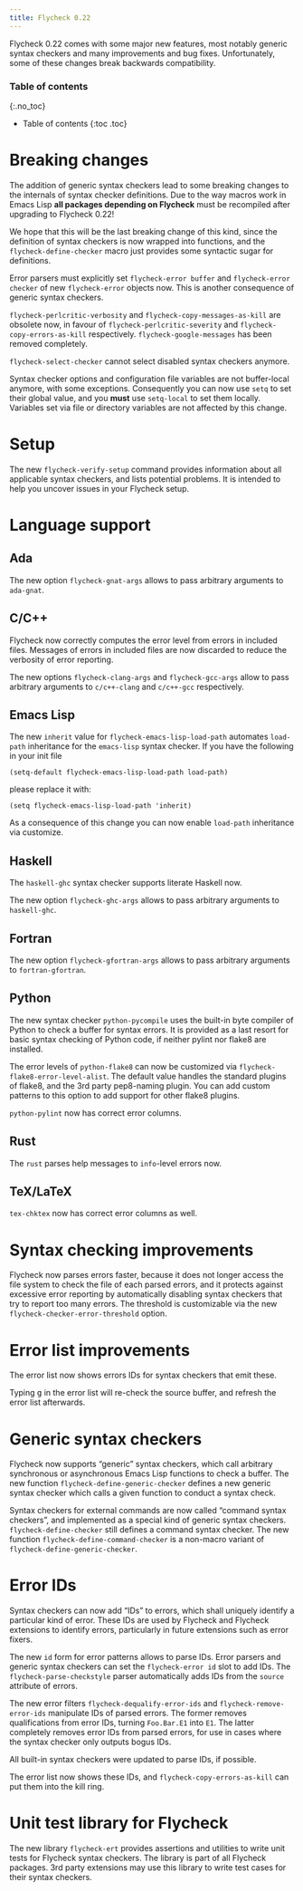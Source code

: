 ```yaml
---
title: Flycheck 0.22
---
```


Flycheck 0.22 comes with some major new features, most notably generic syntax
checkers and many improvements and bug fixes.  Unfortunately, some of these
changes break backwards compatibility.

### Table of contents
{:.no_toc}

- Table of contents
{:toc .toc}

Breaking changes
================

The addition of generic syntax checkers lead to some breaking changes to the
internals of syntax checker definitions.  Due to the way macros work in Emacs
Lisp **all packages depending on Flycheck** must be recompiled after upgrading
to Flycheck 0.22!

We hope that this will be the last breaking change of this kind, since the
definition of syntax checkers is now wrapped into functions, and the
`flycheck-define-checker` macro just provides some syntactic sugar for
definitions.

Error parsers must explicitly set `flycheck-error buffer` and `flycheck-error
checker` of new `flycheck-error` objects now.  This is another consequence of
generic syntax checkers.

`flycheck-perlcritic-verbosity` and `flycheck-copy-messages-as-kill` are
obsolete now, in favour of `flycheck-perlcritic-severity` and
`flycheck-copy-errors-as-kill` respectively.  `flycheck-google-messages` has
been removed completely.

`flycheck-select-checker` cannot select disabled syntax checkers anymore.

Syntax checker options and configuration file variables are not buffer-local
anymore, with some exceptions.  Consequently you can now use `setq` to set their
global value, and you **must** use `setq-local` to set them locally.  Variables
set via file or directory variables are not affected by this change.

Setup
=====

The new `flycheck-verify-setup` command provides information about all
applicable syntax checkers, and lists potential problems.  It is intended to
help you uncover issues in your Flycheck setup.

Language support
================

Ada
---

The new option `flycheck-gnat-args` allows to pass arbitrary arguments to
`ada-gnat`.

C/C++
-----

Flycheck now correctly computes the error level from errors in included files.
Messages of errors in included files are now discarded to reduce the verbosity
of error reporting.

The new options `flycheck-clang-args` and `flycheck-gcc-args` allow to pass
arbitrary arguments to `c/c++-clang` and `c/c++-gcc` respectively.

Emacs Lisp
----------

The new `inherit` value for `flycheck-emacs-lisp-load-path` automates
`load-path` inheritance for the `emacs-lisp` syntax checker.  If
you have the following in your init file

    (setq-default flycheck-emacs-lisp-load-path load-path)

please replace it with:

    (setq flycheck-emacs-lisp-load-path 'inherit)

As a consequence of this change you can now enable `load-path` inheritance via
customize.

Haskell
-------

The `haskell-ghc` syntax checker supports literate Haskell now.

The new option `flycheck-ghc-args` allows to pass arbitrary arguments to
`haskell-ghc`.

Fortran
-------

The new option `flycheck-gfortran-args` allows to pass arbitrary
arguments to `fortran-gfortran`.

Python
------

The new syntax checker `python-pycompile` uses the built-in byte
compiler of Python to check a buffer for syntax errors.  It is provided as a
last resort for basic syntax checking of Python code, if neither pylint nor
flake8 are installed.

The error levels of `python-flake8` can now be customized via
`flycheck-flake8-error-level-alist`.  The default value handles the
standard plugins of flake8, and the 3rd party pep8-naming plugin.  You can add
custom patterns to this option to add support for other flake8 plugins.

`python-pylint` now has correct error columns.

Rust
----

The `rust` parses help messages to `info`-level errors now.

TeX/LaTeX
---------

`tex-chktex` now has correct error columns as well.

Syntax checking improvements
============================

Flycheck now parses errors faster, because it does not longer access the file
system to check the file of each parsed errors, and it protects against
excessive error reporting by automatically disabling syntax checkers that try to
report too many errors.  The threshold is customizable via the new
`flycheck-checker-error-threshold` option.

Error list improvements
=======================

The error list now shows errors IDs for syntax checkers that emit these.

Typing <kbd>g</kbd> in the error list will re-check the source buffer, and
refresh the error list afterwards.

Generic syntax checkers
=======================

Flycheck now supports “generic” syntax checkers, which call arbitrary
synchronous or asynchronous Emacs Lisp functions to check a buffer.  The new
function `flycheck-define-generic-checker` defines a new generic syntax checker
which calls a given function to conduct a syntax check.

Syntax checkers for external commands are now called “command syntax checkers”,
and implemented as a special kind of generic syntax checkers.
`flycheck-define-checker` still defines a command syntax checker.  The new
function `flycheck-define-command-checker` is a non-macro variant of
`flycheck-define-generic-checker`.

Error IDs
=========

Syntax checkers can now add “IDs” to errors, which shall uniquely identify a
particular kind of error.  These IDs are used by Flycheck and Flycheck
extensions to identify errors, particularly in future extensions such as error
fixers.

The new `id` form for error patterns allows to parse IDs.  Error parsers and
generic syntax checkers can set the `flycheck-error id` slot to add IDs.  The
`flycheck-parse-checkstyle` parser automatically adds IDs from the `source`
attribute of errors.

The new error filters `flycheck-dequalify-error-ids` and
`flycheck-remove-error-ids` manipulate IDs of parsed errors.  The former removes
qualifications from error IDs, turning `Foo.Bar.E1` into `E1`.  The latter
completely removes error IDs from parsed errors, for use in cases where the
syntax checker only outputs bogus IDs.

All built-in syntax checkers were updated to parse IDs, if possible.

The error list now shows these IDs, and `flycheck-copy-errors-as-kill` can put
them into the kill ring.

Unit test library for Flycheck
==============================

The new library `flycheck-ert` provides assertions and utilities to write unit
tests for Flycheck syntax checkers.  The library is part of all Flycheck
packages.  3rd party extensions may use this library to write test cases for
their syntax checkers.
